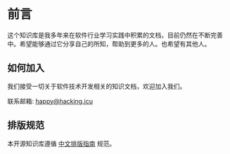 # 前言

这个知识库是我多年来在软件行业学习实践中积累的文档，目前仍然在不断完善中。希望能够通过它分享自己的所知，帮助到更多的人。也希望有其他人。

## 如何加入

我们接受一切关于软件技术开发相关的知识文档，欢迎加入我们。

联系邮箱: happy@hacking.icu

## 排版规范

本开源知识库遵循 [中文排版指南](https://github.com/mzlogin/chinese-copywriting-guidelines) 规范。